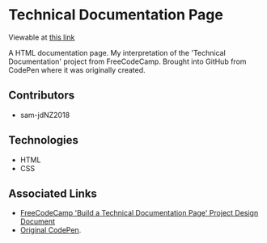 # Technical Documentation Page

Viewable at [this link](https://sam-jdnz2018.github.io/tech-documentation-page/)

A HTML documentation page. My interpretation of the 'Technical Documentation' project from FreeCodeCamp. Brought into GitHub from CodePen where it was originally created.

## Contributors

* sam-jdNZ2018

## Technologies

* HTML
* CSS

## Associated Links

* [FreeCodeCamp 'Build a Technical Documentation Page' Project Design Document](https://learn.freecodecamp.org/responsive-web-design/responsive-web-design-projects/build-a-technical-documentation-page)
* [Original CodePen](https://codepen.io/sam_donaldson2018/pen/oQmPLB).
